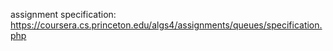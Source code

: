 assignment specification: https://coursera.cs.princeton.edu/algs4/assignments/queues/specification.php
